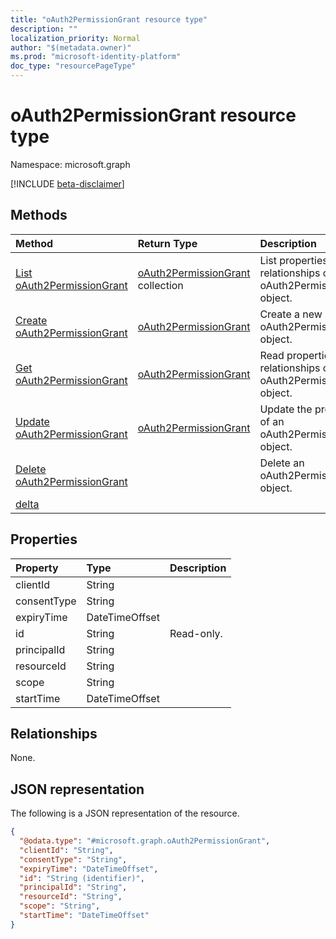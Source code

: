 ```yaml
---
title: "oAuth2PermissionGrant resource type"
description: ""
localization_priority: Normal
author: "$(metadata.owner)"
ms.prod: "microsoft-identity-platform"
doc_type: "resourcePageType"
---
```


# oAuth2PermissionGrant resource type

Namespace: microsoft.graph

[!INCLUDE [beta-disclaimer](../../includes/beta-disclaimer.md)]

## Methods

| Method                                                                 | Return Type                                                  | Description                                                           |
| :--------------------------------------------------------------------- | :----------------------------------------------------------- | :-------------------------------------------------------------------- |
| [List oAuth2PermissionGrant](../api/oauth2permissiongrant-list.md)     | [oAuth2PermissionGrant](oAuth2PermissionGrant.md) collection | List properties and relationships of an oAuth2PermissionGrant object. |
| [Create oAuth2PermissionGrant](../api/oauth2permissiongrant-create.md) | [oAuth2PermissionGrant](oAuth2PermissionGrant.md)            | Create a new oAuth2PermissionGrant object.                            |
| [Get oAuth2PermissionGrant](../api/oauth2permissiongrant-get.md)       | [oAuth2PermissionGrant](oAuth2PermissionGrant.md)            | Read properties and relationships of an oAuth2PermissionGrant object. |
| [Update oAuth2PermissionGrant](../api/oauth2permissiongrant-update.md) | [oAuth2PermissionGrant](oAuth2PermissionGrant.md)            | Update the properties of an oAuth2PermissionGrant object.             |
| [Delete oAuth2PermissionGrant](../api/oauth2permissiongrant-delete.md) |                                                              | Delete an oAuth2PermissionGrant object.                               |
| [delta](../api/oauth2permissiongrant-delta.md)                         |                                                              |                                                                       |

## Properties

| Property    | Type           | Description |
| :---------- | :------------- | :---------- |
| clientId    | String         |             |
| consentType | String         |             |
| expiryTime  | DateTimeOffset |             |
| id          | String         | Read-only.  |
| principalId | String         |             |
| resourceId  | String         |             |
| scope       | String         |             |
| startTime   | DateTimeOffset |             |

## Relationships

None.

## JSON representation

The following is a JSON representation of the resource.

<!-- {
  "blockType": "resource",
  "keyProperty": "id",
  "@odata.type": "microsoft.graph.oAuth2PermissionGrant",
  "baseType": "microsoft.graph.entity",
  "openType": False
}
-->

```json
{
  "@odata.type": "#microsoft.graph.oAuth2PermissionGrant",
  "clientId": "String",
  "consentType": "String",
  "expiryTime": "DateTimeOffset",
  "id": "String (identifier)",
  "principalId": "String",
  "resourceId": "String",
  "scope": "String",
  "startTime": "DateTimeOffset"
}
```
